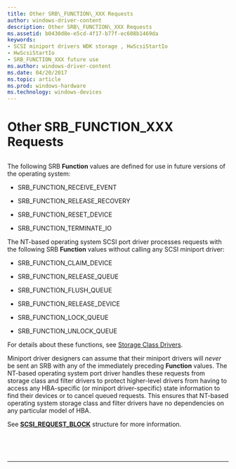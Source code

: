 ```yaml
---
title: Other SRB\_FUNCTION\_XXX Requests
author: windows-driver-content
description: Other SRB\_FUNCTION\_XXX Requests
ms.assetid: b0430d8e-e5cd-4f17-b77f-ec608b1469da
keywords:
- SCSI miniport drivers WDK storage , HwScsiStartIo
- HwScsiStartIo
- SRB_FUNCTION_XXX future use
ms.author: windows-driver-content
ms.date: 04/20/2017
ms.topic: article
ms.prod: windows-hardware
ms.technology: windows-devices
---
```


# Other SRB\_FUNCTION\_XXX Requests


## <span id="ddk_other_srb_function_xxx_requests_kg"></span><span id="DDK_OTHER_SRB_FUNCTION_XXX_REQUESTS_KG"></span>


The following SRB **Function** values are defined for use in future versions of the operating system:

-   SRB\_FUNCTION\_RECEIVE\_EVENT

-   SRB\_FUNCTION\_RELEASE\_RECOVERY

-   SRB\_FUNCTION\_RESET\_DEVICE

-   SRB\_FUNCTION\_TERMINATE\_IO

The NT-based operating system SCSI port driver processes requests with the following SRB **Function** values without calling any SCSI miniport driver:

-   SRB\_FUNCTION\_CLAIM\_DEVICE

-   SRB\_FUNCTION\_RELEASE\_QUEUE

-   SRB\_FUNCTION\_FLUSH\_QUEUE

-   SRB\_FUNCTION\_RELEASE\_DEVICE

-   SRB\_FUNCTION\_LOCK\_QUEUE

-   SRB\_FUNCTION\_UNLOCK\_QUEUE

For details about these functions, see [Storage Class Drivers](storage-class-drivers.md).

Miniport driver designers can assume that their miniport drivers will *never* be sent an SRB with any of the immediately preceding **Function** values. The NT-based operating system port driver handles these requests from storage class and filter drivers to protect higher-level drivers from having to access any HBA-specific (or miniport driver-specific) state information to find their devices or to cancel queued requests. This ensures that NT-based operating system storage class and filter drivers have no dependencies on any particular model of HBA.

See [**SCSI\_REQUEST\_BLOCK**](https://msdn.microsoft.com/library/windows/hardware/ff565393) structure for more information.

 

 


--------------------


